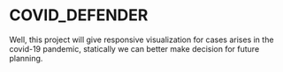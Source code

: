 # COVID_DEFENDER
Well, this project will give responsive visualization for cases arises in the covid-19 pandemic, statically we can better make decision for future planning.
